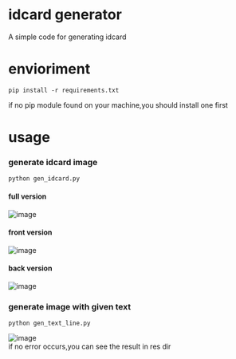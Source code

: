# idcard generator
A simple code for generating idcard

envioriment
====
```
pip install -r requirements.txt 
```
if no pip module found on your machine,you should install one first

usage
====

### generate idcard image
```
python gen_idcard.py
```
#### full version
![image](https://github.com/deep-practice/idcard_generator/blob/master/res/idcard_full.jpg)
#### front version
![image](https://github.com/deep-practice/idcard_generator/blob/master/res/idcard_front.jpg)
#### back version
![image](https://github.com/deep-practice/idcard_generator/blob/master/res/idcard_back.jpg)

### generate image with given text
```
python gen_text_line.py
```
![image](https://github.com/deep-practice/idcard_generator/blob/master/res/line_res.png)  
if no error occurs,you can see the result in res dir
